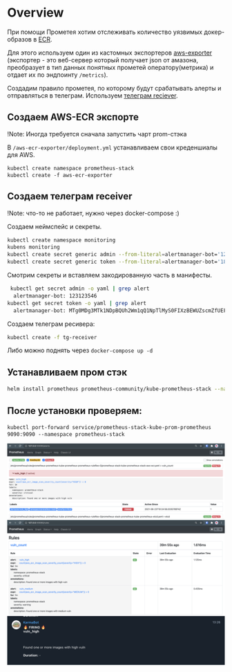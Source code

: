 # Overview

При помощи Прометея хотим отслеживать количество уязвимых докер-образов в [ECR](https://aws.amazon.com/ru/ecr/).

Для этого используем один из кастомных экспортеров [aws-exporter](https://github.com/aws-exporters/ecr) (экспортер - это веб-сервер который получает json от амазона, преобразует в тип данных понятных прометей оператору(метрика) и отдает их по эндпоинту `/metrics`).

Создадим правило прометея, по которому будут срабатывать алерты и отправляться в телеграм. Используем [телеграм reciever](https://github.com/metalmatze/alertmanager-bot).

## Создаем AWS-ECR экспорте
!Note: Иногда требуется сначала запустить чарт prom-стэка 

В `/aws-ecr-exporter/deployment.yml` устанавливаем свои креденшиалы для AWS.
```
kubectl create namespace prometheus-stack
kubectl create -f aws-ecr-exporter
```
## Создаем телеграм receiver
!Note: что-то не работает, нужно через docker-compose :)

Создаем неймспейс и секреты.
```bash
kubectl create namespace monitoring
kubens monitoring
kubectl create secret generic admin --from-literal=alertmanager-bot='123456'
kubectl create secret generic token --from-literal=alertmanager-bot='1840871954:AAHvZmjCSiNS2KAH_0DYFlrf_PAfNyroBmc'
```
Смотрим секреты и вставляем закодированную часть в манифесты.
```bash
 kubectl get secret admin -o yaml | grep alert
  alertmanager-bot: 123123546
kubectl get secret token -o yaml | grep alert
  alertmanager-bot: MTg0MDg3MTk1NDpBQUh2Wm1qQ1NpTlMyS0FIXzBEWUZscmZfUEFmTnlyb0JtYw==
```
Создаем телеграм ресивера:
```bash
kubectl create -f tg-receiver
```
Либо можно поднять через `docker-compose up -d`


## Устанавливаем пром стэк
```bash
helm install prometheus prometheus-community/kube-prometheus-stack --namespace prometheus-stack --values=ecr_rule_alert.yaml
```
## После установки проверяем:
```
kubectl port-forward service/prometheus-stack-kube-prom-prometheus 9090:9090 --namespace prometheus-stack
```
![alert](img/alert.png)
![rule](img/rule.png)
![telegram](img/telegram.png)
